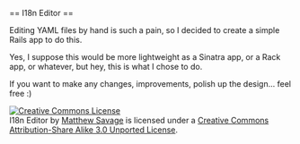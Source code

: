 == I18n Editor ==

Editing YAML files by hand is such a pain, so I decided to create a simple Rails app to do this.

Yes, I suppose this would be more lightweight as a Sinatra app, or a Rack app, or whatever, but hey, this is
what I chose to do.

If you want to make any changes, improvements, polish up the design... feel free :)

<a rel="license" href="http://creativecommons.org/licenses/by-sa/3.0/"><img alt="Creative Commons License" style="border-width:0" src="http://i.creativecommons.org/l/by-sa/3.0/88x31.png" /></a><br /><span xmlns:dc="http://purl.org/dc/elements/1.1/" href="http://purl.org/dc/dcmitype/Text" property="dc:title" rel="dc:type">I18n Editor</span> by <a xmlns:cc="http://creativecommons.org/ns#" href="http://www.amasses.net" property="cc:attributionName" rel="cc:attributionURL">Matthew Savage</a> is licensed under a <a rel="license" href="http://creativecommons.org/licenses/by-sa/3.0/">Creative Commons Attribution-Share Alike 3.0 Unported License</a>.